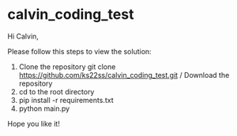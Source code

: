 # calvin_coding_test
 
Hi Calvin,

Please follow this steps to view the solution:

1. Clone the repository git clone https://github.com/ks22ss/calvin_coding_test.git / Download the repository
2. cd to the root directory
3. pip install -r requirements.txt
4. python main.py


Hope you like it!
